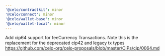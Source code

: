 ```yaml
---
'@celo/contractkit': minor
'@celo/connect': minor
'@celo/wallet-base': minor
'@celo/wallet-local': minor
---
```


Add cip64 support for feeCurrency Transactions. Note this is the replacement for the deprecated cip42 and legacy tx types https://github.com/celo-org/celo-proposals/blob/master/CIPs/cip/0064.md
